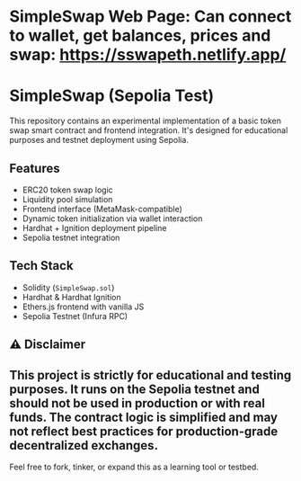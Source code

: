 
# SimpleSwap Web Page: Can connect to wallet, get balances, prices and swap: https://sswapeth.netlify.app/


# SimpleSwap (Sepolia Test)

This repository contains an experimental implementation of a basic token swap smart contract and frontend integration. It's designed for educational purposes and testnet deployment using Sepolia.

##  Features
- ERC20 token swap logic
- Liquidity pool simulation
- Frontend interface (MetaMask-compatible)
- Dynamic token initialization via wallet interaction
- Hardhat + Ignition deployment pipeline
- Sepolia testnet integration

##  Tech Stack
- Solidity (`SimpleSwap.sol`)
- Hardhat & Hardhat Ignition
- Ethers.js frontend with vanilla JS
- Sepolia Testnet (Infura RPC)

## ⚠️ Disclaimer

This project is strictly for educational and testing purposes. It runs on the Sepolia testnet and should **not be used in production** or with real funds. The contract logic is simplified and may not reflect best practices for production-grade decentralized exchanges.
---
Feel free to fork, tinker, or expand this as a learning tool or testbed.

